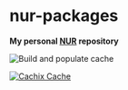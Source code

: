 # nur-packages

**My personal [NUR](https://github.com/nix-community/NUR) repository**

![Build and populate cache](https://github.com/arti5an/nur-packages/workflows/Build%20and%20populate%20cache/badge.svg)

[![Cachix Cache](https://img.shields.io/badge/cachix-arti5an-blue.svg)](https://arti5an.cachix.org)
